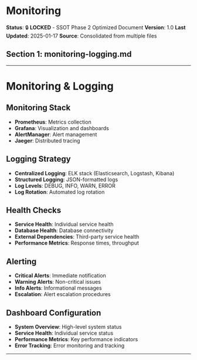 # Monitoring

**Status**: 🔒 **LOCKED** - SSOT Phase 2 Optimized Document
**Version**: 1.0
**Last Updated**: 2025-01-17
**Source**: Consolidated from multiple files

## Section 1: monitoring-logging.md

---

# Monitoring & Logging

## Monitoring Stack

- **Prometheus**: Metrics collection
- **Grafana**: Visualization and dashboards
- **AlertManager**: Alert management
- **Jaeger**: Distributed tracing

## Logging Strategy

- **Centralized Logging**: ELK stack (Elasticsearch, Logstash, Kibana)
- **Structured Logging**: JSON-formatted logs
- **Log Levels**: DEBUG, INFO, WARN, ERROR
- **Log Rotation**: Automated log rotation

## Health Checks

- **Service Health**: Individual service health
- **Database Health**: Database connectivity
- **External Dependencies**: Third-party service health
- **Performance Metrics**: Response times, throughput

## Alerting

- **Critical Alerts**: Immediate notification
- **Warning Alerts**: Non-critical issues
- **Info Alerts**: Informational messages
- **Escalation**: Alert escalation procedures

## Dashboard Configuration

- **System Overview**: High-level system status
- **Service Health**: Individual service status
- **Performance Metrics**: Key performance indicators
- **Error Tracking**: Error monitoring and tracking

---
